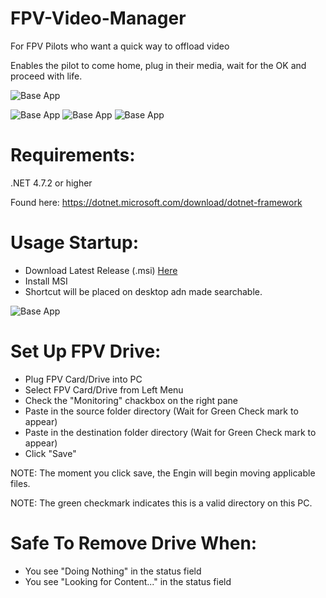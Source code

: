 # FPV-Video-Manager
For FPV Pilots who want a quick way to offload video

Enables the pilot to come home, plug in their media, wait for the OK and proceed with life.

![Base App](https://i.imgur.com/OLrJ8o1.gif)

![Base App](https://i.imgur.com/89zI0F1.png)
![Base App](https://i.imgur.com/j75hCvi.png)
![Base App](https://i.imgur.com/6IjKX7A.png)

<h1>Requirements:</h1>

.NET 4.7.2 or higher

Found here: https://dotnet.microsoft.com/download/dotnet-framework

<h1>Usage Startup:</h1>

* Download Latest Release (.msi) [Here](https://github.com/darkmatter2222/FPV-Video-Manager/releases) 
* Install MSI
* Shortcut will be placed on desktop adn made searchable.

![Base App](https://i.imgur.com/Ztsr2WH.png)


<h1>Set Up FPV Drive:</h1>

* Plug FPV Card/Drive into PC
* Select FPV Card/Drive from Left Menu
* Check the "Monitoring" chackbox on the right pane
* Paste in the source folder directory (Wait for Green Check mark to appear)
* Paste in the destination folder directory (Wait for Green Check mark to appear)
* Click "Save"

NOTE: The moment you click save, the Engin will begin moving applicable files.

NOTE: The green checkmark indicates this is a valid directory on this PC.
 
<h1>Safe To Remove Drive When:</h1>

* You see "Doing Nothing" in the status field
* You see "Looking for Content..." in the status field


